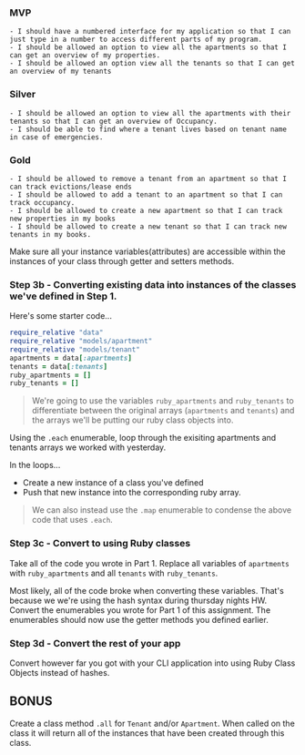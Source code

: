 ### MVP
```
- I should have a numbered interface for my application so that I can just type in a number to access different parts of my program.
- I should be allowed an option to view all the apartments so that I can get an overview of my properties.
- I should be allowed an option view all the tenants so that I can get an overview of my tenants
```

### Silver
```
- I should be allowed an option to view all the apartments with their tenants so that I can get an overview of Occupancy.
- I should be able to find where a tenant lives based on tenant name in case of emergencies.
```

### Gold
```
- I should be allowed to remove a tenant from an apartment so that I can track evictions/lease ends
- I should be allowed to add a tenant to an apartment so that I can track occupancy.
- I should be allowed to create a new apartment so that I can track new properties in my books
- I should be allowed to create a new tenant so that I can track new tenants in my books.
```


Make sure all your instance variables(attributes) are accessible within the instances of your class through getter and setters methods.

### Step 3b - Converting existing data into instances of the classes we've defined in Step 1.

Here's some starter code...

```ruby
require_relative "data"
require_relative "models/apartment"
require_relative "models/tenant"
apartments = data[:apartments]
tenants = data[:tenants]
ruby_apartments = []
ruby_tenants = []
```

> We're going to use the variables `ruby_apartments` and `ruby_tenants` to differentiate between the original arrays (`apartments` and `tenants`) and the arrays we'll be putting our ruby class objects into.

Using the `.each` enumerable, loop through the exisiting apartments and tenants arrays we worked with yesterday.

In the loops...
- Create a new instance of a class you've defined
- Push that new instance into the corresponding ruby array.

> We can also instead use the `.map` enumerable to condense the above code that uses `.each`.

### Step 3c - Convert to using Ruby classes

Take all of the code you wrote in Part 1. Replace all variables of `apartments` with `ruby_apartments` and all `tenants` with `ruby_tenants`.

Most likely, all of the code broke when converting these variables. That's because we we're using the hash syntax during thursday nights HW. Convert the enumerables you wrote for Part 1 of this assignment. The enumerables should now use the getter methods you defined earlier.

### Step 3d - Convert the rest of your app

Convert however far you got with your CLI application into using Ruby Class Objects instead of hashes.

## BONUS

Create a class method `.all` for `Tenant` and/or `Apartment`. When called on the class it will return all of the instances that have been created through this class.
